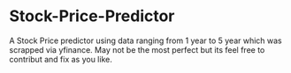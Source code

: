 # Stock-Price-Predictor
A Stock Price predictor using data ranging from 1 year to 5 year which was scrapped via yfinance. May not be the most perfect but its feel free to contribut and fix as you like.
